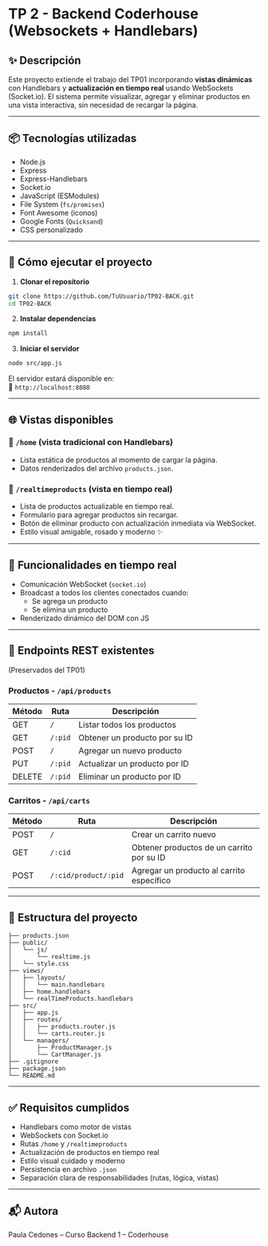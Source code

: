 # TP 2 - Backend Coderhouse (Websockets + Handlebars)

## ✨ Descripción

Este proyecto extiende el trabajo del TP01 incorporando **vistas dinámicas** con Handlebars y **actualización en tiempo real** usando WebSockets (Socket.io). El sistema permite visualizar, agregar y eliminar productos en una vista interactiva, sin necesidad de recargar la página.

---

## 📦 Tecnologías utilizadas

- Node.js
- Express
- Express-Handlebars
- Socket.io
- JavaScript (ESModules)
- File System (`fs/promises`)
- Font Awesome (íconos)
- Google Fonts (`Quicksand`)
- CSS personalizado

---

## 🚀 Cómo ejecutar el proyecto

1. **Clonar el repositorio**

```bash
git clone https://github.com/TuUsuario/TP02-BACK.git
cd TP02-BACK
```

2. **Instalar dependencias**

```bash
npm install
```

3. **Iniciar el servidor**

```bash
node src/app.js
```

El servidor estará disponible en:  
📍 `http://localhost:8080`

---

## 🌐 Vistas disponibles

### 🔹 `/home` (vista tradicional con Handlebars)

- Lista estática de productos al momento de cargar la página.
- Datos renderizados del archivo `products.json`.

### 🔹 `/realtimeproducts` (vista en tiempo real)

- Lista de productos actualizable en tiempo real.
- Formulario para agregar productos sin recargar.
- Botón de eliminar producto con actualización inmediata vía WebSocket.
- Estilo visual amigable, rosado y moderno ✨

---

## 🧠 Funcionalidades en tiempo real

- Comunicación WebSocket (`socket.io`)
- Broadcast a todos los clientes conectados cuando:
  - Se agrega un producto
  - Se elimina un producto
- Renderizado dinámico del DOM con JS

---

## 🔁 Endpoints REST existentes

(Preservados del TP01)

### Productos - `/api/products`

| Método | Ruta    | Descripción                   |
| ------ | ------- | ----------------------------- |
| GET    | `/`     | Listar todos los productos    |
| GET    | `/:pid` | Obtener un producto por su ID |
| POST   | `/`     | Agregar un nuevo producto     |
| PUT    | `/:pid` | Actualizar un producto por ID |
| DELETE | `/:pid` | Eliminar un producto por ID   |

### Carritos - `/api/carts`

| Método | Ruta                 | Descripción                               |
| ------ | -------------------- | ----------------------------------------- |
| POST   | `/`                  | Crear un carrito nuevo                    |
| GET    | `/:cid`              | Obtener productos de un carrito por su ID |
| POST   | `/:cid/product/:pid` | Agregar un producto al carrito específico |

---

## 📁 Estructura del proyecto

```
├── products.json
├── public/
│   └── js/
│       └── realtime.js
│   └── style.css
├── views/
│   ├── layouts/
│   │   └── main.handlebars
│   ├── home.handlebars
│   └── realTimeProducts.handlebars
├── src/
│   ├── app.js
│   ├── routes/
│   │   ├── products.router.js
│   │   └── carts.router.js
│   └── managers/
│       ├── ProductManager.js
│       └── CartManager.js
├── .gitignore
├── package.json
└── README.md
```

---

## ✅ Requisitos cumplidos

- Handlebars como motor de vistas
- WebSockets con Socket.io
- Rutas `/home` y `/realtimeproducts`
- Actualización de productos en tiempo real
- Estilo visual cuidado y moderno
- Persistencia en archivo `.json`
- Separación clara de responsabilidades (rutas, lógica, vistas)

---

## 📬 Autora

Paula Cedones – Curso Backend 1 – Coderhouse
